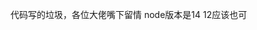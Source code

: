 <!--
 * @Author: honghaishui hhssdsz@163.com
 * @Date: 2022-08-17 19:41:32
 * @LastEditors: honghaishui hhssdsz@163.com
 * @LastEditTime: 2022-08-17 19:42:11
 * @FilePath: /wechat/readMe.md
 * @Description: 这是默认设置,请设置`customMade`, 打开koroFileHeader查看配置 进行设置: https://github.com/OBKoro1/koro1FileHeader/wiki/%E9%85%8D%E7%BD%AE
-->
代码写的垃圾，各位大佬嘴下留情
node版本是14 12应该也可